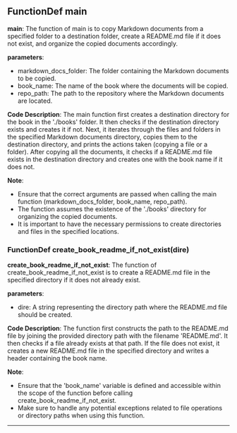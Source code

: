 ## FunctionDef main
**main**: The function of main is to copy Markdown documents from a specified folder to a destination folder, create a README.md file if it does not exist, and organize the copied documents accordingly.

**parameters**:
- markdown_docs_folder: The folder containing the Markdown documents to be copied.
- book_name: The name of the book where the documents will be copied.
- repo_path: The path to the repository where the Markdown documents are located.

**Code Description**:
The main function first creates a destination directory for the book in the './books' folder. It then checks if the destination directory exists and creates it if not. Next, it iterates through the files and folders in the specified Markdown documents directory, copies them to the destination directory, and prints the actions taken (copying a file or a folder). After copying all the documents, it checks if a README.md file exists in the destination directory and creates one with the book name if it does not.

**Note**:
- Ensure that the correct arguments are passed when calling the main function (markdown_docs_folder, book_name, repo_path).
- The function assumes the existence of the './books' directory for organizing the copied documents.
- It is important to have the necessary permissions to create directories and files in the specified locations.
### FunctionDef create_book_readme_if_not_exist(dire)
**create_book_readme_if_not_exist**: The function of create_book_readme_if_not_exist is to create a README.md file in the specified directory if it does not already exist.

**parameters**:
- dire: A string representing the directory path where the README.md file should be created.

**Code Description**:
The function first constructs the path to the README.md file by joining the provided directory path with the filename 'README.md'. It then checks if a file already exists at that path. If the file does not exist, it creates a new README.md file in the specified directory and writes a header containing the book name.

**Note**:
- Ensure that the 'book_name' variable is defined and accessible within the scope of the function before calling create_book_readme_if_not_exist.
- Make sure to handle any potential exceptions related to file operations or directory paths when using this function.
***
